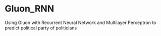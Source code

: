 # Gluon_RNN
Using Gluon with Recurrent Neural Network and Multilayer Perceptron to predict political party of politicians
